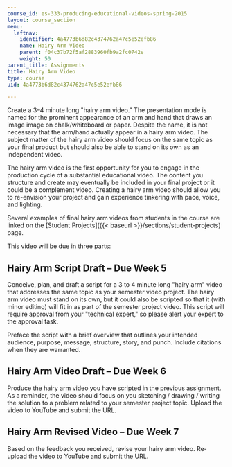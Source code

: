 ```yaml
---
course_id: es-333-producing-educational-videos-spring-2015
layout: course_section
menu:
  leftnav:
    identifier: 4a4773b6d82c4374762a47c5e52efb86
    name: Hairy Arm Video
    parent: f04c37b72f5af2883960fb9a2fc0742e
    weight: 50
parent_title: Assignments
title: Hairy Arm Video
type: course
uid: 4a4773b6d82c4374762a47c5e52efb86

---
```


Create a 3–4 minute long "hairy arm video." The presentation mode is named for the prominent appearance of an arm and hand that draws an image image on chalk/whiteboard or paper. Despite the name, it is not necessary that the arm/hand actually appear in a hairy arm video. The subject matter of the hairy arm video should focus on the same topic as your final product but should also be able to stand on its own as an independent video.

The hairy arm video is the first opportunity for you to engage in the production cycle of a substantial educational video. The content you structure and create may eventually be included in your final project or it could be a complement video. Creating a hairy arm video should allow you to re-envision your project and gain experience tinkering with pace, voice, and lighting.

Several examples of final hairy arm videos from students in the course are linked on the [Student Projects]({{< baseurl >}}/sections/student-projects) page.

This video will be due in three parts:

Hairy Arm Script Draft – Due Week 5
-----------------------------------

Conceive, plan, and draft a script for a 3 to 4 minute long "hairy arm" video that addresses the same topic as your semester video project. The hairy arm video must stand on its own, but it could also be scripted so that it (with minor editing) will fit in as part of the semester project video. This script will require approval from your "technical expert," so please alert your expert to the approval task.

Preface the script with a brief overview that outlines your intended audience, purpose, message, structure, story, and punch. Include citations when they are warranted.

Hairy Arm Video Draft – Due Week 6
----------------------------------

Produce the hairy arm video you have scripted in the previous assignment. As a reminder, the video should focus on you sketching / drawing / writing the solution to a problem related to your semester project topic. Upload the video to YouTube and submit the URL.

Hairy Arm Revised Video – Due Week 7
------------------------------------

Based on the feedback you received, revise your hairy arm video. Re-upload the video to YouTube and submit the URL.
